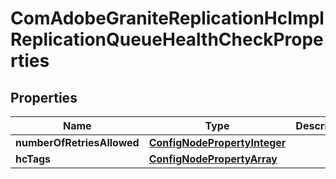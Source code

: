 

# ComAdobeGraniteReplicationHcImplReplicationQueueHealthCheckProperties

## Properties

Name | Type | Description | Notes
------------ | ------------- | ------------- | -------------
**numberOfRetriesAllowed** | [**ConfigNodePropertyInteger**](ConfigNodePropertyInteger.md) |  |  [optional]
**hcTags** | [**ConfigNodePropertyArray**](ConfigNodePropertyArray.md) |  |  [optional]



